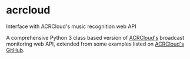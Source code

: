 # acrcloud
Interface with ACRCloud's music recognition web API

A comprehensive Python 3 class based version of [ACRCloud's](https://www.acrcloud.com) broadcast monitoring web API, extended from some examples listed on [ACRCloud's GitHub](https://github.com/acrcloud).
